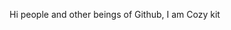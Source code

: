 Hi people and other beings of Github, I am Cozy kit


<!---
Cozy-kit/Cozy-kit is a ✨ special ✨ repository because its `README.md` (this file) appears on your GitHub profile.
You can click the Preview link to take a look at your changes.
--->
